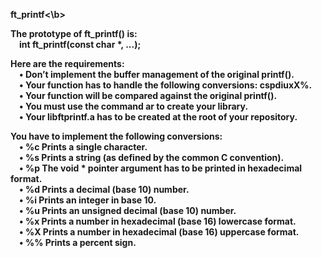 <b>ft_printf<\b>

The prototype of ft_printf() is:<br>
&emsp;int ft_printf(const char *, ...);<br>

Here are the requirements:<br>
&emsp;• Don’t implement the buffer management of the original printf().<br>
&emsp;• Your function has to handle the following conversions: cspdiuxX%.<br>
&emsp;• Your function will be compared against the original printf().<br>
&emsp;• You must use the command ar to create your library.<br>
&emsp;• Your libftprintf.a has to be created at the root of your repository.<br>

You have to implement the following conversions:<br>
&emsp;• %c Prints a single character.<br>
&emsp;• %s Prints a string (as defined by the common C convention).<br>
&emsp;• %p The void * pointer argument has to be printed in hexadecimal format.<br>
&emsp;• %d Prints a decimal (base 10) number.<br>
&emsp;• %i Prints an integer in base 10.<br>
&emsp;• %u Prints an unsigned decimal (base 10) number.<br>
&emsp;• %x Prints a number in hexadecimal (base 16) lowercase format.<br>
&emsp;• %X Prints a number in hexadecimal (base 16) uppercase format.<br>
&emsp;• %% Prints a percent sign.<br>
